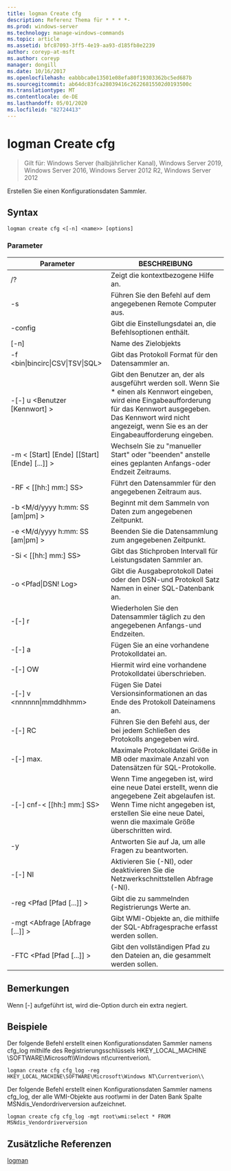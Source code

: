 ```yaml
---
title: logman Create cfg
description: Referenz Thema für * * * *-
ms.prod: windows-server
ms.technology: manage-windows-commands
ms.topic: article
ms.assetid: bfc87093-3ff5-4e19-aa93-d185fb8e2239
author: coreyp-at-msft
ms.author: coreyp
manager: dongill
ms.date: 10/16/2017
ms.openlocfilehash: eabbbca0e13501e08efa80f19303362bc5ed687b
ms.sourcegitcommit: ab64dc83fca28039416c26226815502d0193500c
ms.translationtype: MT
ms.contentlocale: de-DE
ms.lasthandoff: 05/01/2020
ms.locfileid: "82724413"
---
```

# <a name="logman-create-cfg"></a>logman Create cfg

> Gilt für: Windows Server (halbjährlicher Kanal), Windows Server 2019, Windows Server 2016, Windows Server 2012 R2, Windows Server 2012

Erstellen Sie einen Konfigurationsdaten Sammler.  

## <a name="syntax"></a>Syntax  
```  
logman create cfg <[-n] <name>> [options]  
```  
### <a name="parameters"></a>Parameter  

|                    Parameter                     |                                                                               BESCHREIBUNG                                                                               |
|--------------------------------------------------|-------------------------------------------------------------------------------------------------------------------------------------------------------------------------|
|                        /?                        |                                                                    Zeigt die kontextbezogene Hilfe an.                                                                     |
|                -s<computer name>                |                                                          Führen Sie den Befehl auf dem angegebenen Remote Computer aus.                                                          |
|                 -config <value>                  |                                                         Gibt die Einstellungsdatei an, die Befehlsoptionen enthält.                                                         |
|                   [-n]<name>                    |                                                                       Name des Zielobjekts                                                                        |
| -f <bin&#124;bincirc&#124;CSV&#124;TSV&#124;SQL> |                                                            Gibt das Protokoll Format für den Datensammler an.                                                             |
|             -[-] u <Benutzer [Kennwort] >              | Gibt den Benutzer an, der als ausgeführt werden soll. Wenn Sie \* einen als Kennwort eingeben, wird eine Eingabeaufforderung für das Kennwort ausgegeben. Das Kennwort wird nicht angezeigt, wenn Sie es an der Eingabeaufforderung eingeben. |
|    -m < [Start] [Ende] [[Start] [Ende] [...]] >    |                                                Wechseln Sie zu "manueller Start" oder "beenden" anstelle eines geplanten Anfangs-oder Endzeit Zeitraums.                                                 |
|                -RF < [[hh:] mm:] SS>                |                                                        Führt den Datensammler für den angegebenen Zeitraum aus.                                                         |
|        -b <M/d/yyyy h:mm: SS [am&#124;pm] >         |                                                              Beginnt mit dem Sammeln von Daten zum angegebenen Zeitpunkt.                                                               |
|        -e <M/d/yyyy h:mm: SS [am&#124;pm] >         |                                                               Beenden Sie die Datensammlung zum angegebenen Zeitpunkt.                                                                |
|                -Si < [[hh:] mm:] SS>                |                                                 Gibt das Stichproben Intervall für Leistungsdaten Sammler an.                                                  |
|              -o <Pfad&#124;DSN! Log>              |                                              Gibt die Ausgabeprotokoll Datei oder den DSN-und Protokoll Satz Namen in einer SQL-Datenbank an.                                               |
|                      -[-] r                       |                                                  Wiederholen Sie den Datensammler täglich zu den angegebenen Anfangs-und Endzeiten.                                                  |
|                      -[-] a                       |                                                                     Fügen Sie an eine vorhandene Protokolldatei an.                                                                     |
|                      -[-] OW                      |                                                                     Hiermit wird eine vorhandene Protokolldatei überschrieben.                                                                     |
|           -[-] v <nnnnnn&#124;mmddhhmm>           |                                                   Fügen Sie Datei Versionsinformationen an das Ende des Protokoll Dateinamens an.                                                   |
|                  -[-] RC<task>                   |                                                         Führen Sie den Befehl aus, der bei jedem Schließen des Protokolls angegeben wird.                                                          |
|                 -[-] max. <value>                  |                                                 Maximale Protokolldatei Größe in MB oder maximale Anzahl von Datensätzen für SQL-Protokolle.                                                  |
|              -[-] cnf-< [[hh:] mm:] SS>              |     Wenn Time angegeben ist, wird eine neue Datei erstellt, wenn die angegebene Zeit abgelaufen ist. Wenn Time nicht angegeben ist, erstellen Sie eine neue Datei, wenn die maximale Größe überschritten wird.     |
|                        -y                        |                                                             Antworten Sie auf Ja, um alle Fragen zu beantworten.                                                              |
|                      -[-] NI                      |                                                         Aktivieren Sie (-NI), oder deaktivieren Sie die Netzwerkschnittstellen Abfrage (-NI).                                                          |
|             -reg <Pfad [Pfad [...]] >             |                                                                 Gibt die zu sammelnden Registrierungs Werte an.                                                                 |
|            -mgt <Abfrage [Abfrage [...]] >            |                                                      Gibt WMI-Objekte an, die mithilfe der SQL-Abfragesprache erfasst werden sollen.                                                       |
|             -FTC <Pfad [Pfad [...]] >             |                                                           Gibt den vollständigen Pfad zu den Dateien an, die gesammelt werden sollen.                                                            |

## <a name="remarks"></a>Bemerkungen  
Wenn [-] aufgeführt ist, wird die-Option durch ein extra negiert.  
## <a name="examples"></a>Beispiele  
Der folgende Befehl erstellt einen Konfigurationsdaten Sammler namens cfg_log mithilfe des Registrierungsschlüssels HKEY_LOCAL_MACHINE \SOFTWARE\Microsoft\Windows nt\currentverion\\.  
```  
logman create cfg cfg_log -reg HKEY_LOCAL_MACHINE\SOFTWARE\Microsoft\Windows NT\Currentverion\\  
```  
Der folgende Befehl erstellt einen Konfigurationsdaten Sammler namens cfg_log, der alle WMI-Objekte aus root\wmi in der Daten Bank Spalte MSNdis_Vendordriverversion aufzeichnet.  
```  
logman create cfg cfg_log -mgt root\wmi:select * FROM MSNdis_Vendordriverversion  
```  
## <a name="additional-references"></a>Zusätzliche Referenzen  
[logman](logman.md)  
